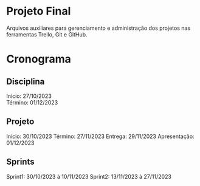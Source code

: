 # Projeto Final
Arquivos auxiliares para gerenciamento e administração dos projetos nas ferramentas Trello, Git e GitHub.

# Cronograma

## Disciplina
Início: 27/10/2023  
Término: 01/12/2023  

## Projeto
Início: 30/10/2023
Término: 27/11/2023
Entrega: 29/11/2023
Apresentação: 01/12/2023

## Sprints
Sprint1: 30/10/2023 à 10/11/2023
Sprint2: 13/11/2023 à 27/11/2023
